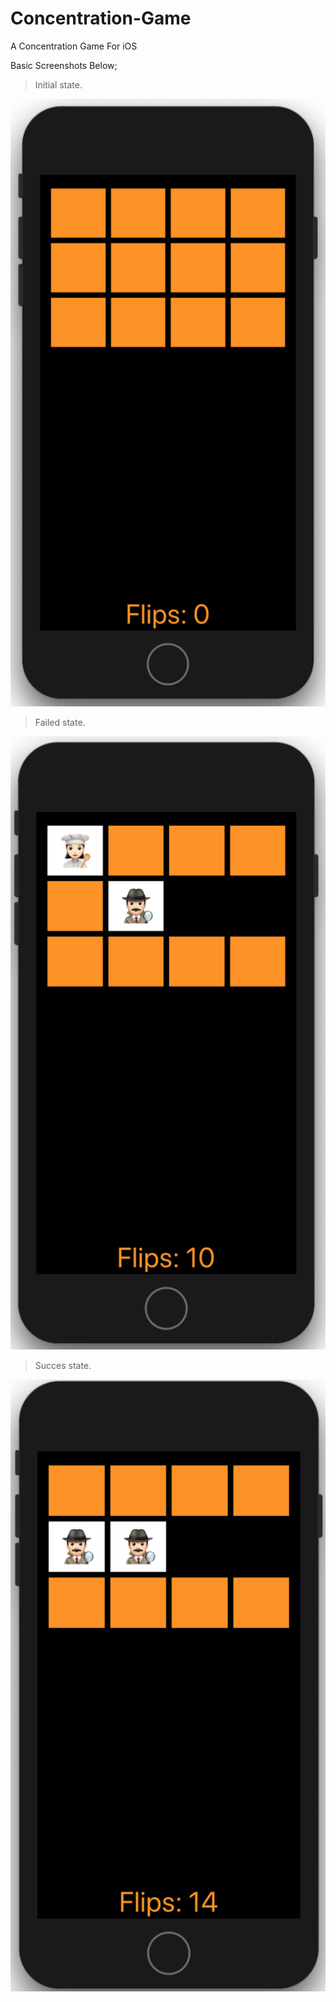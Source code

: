 # Concentration-Game
A Concentration Game For iOS 

Basic Screenshots Below;

> Initial state.

![](https://github.com/Abdulhalik/Concentration-Game/blob/master/GH_Sources/Screen%20Shot%202019-12-06%20at%2014.45.47.png)

> Failed state.

![](https://github.com/Abdulhalik/Concentration-Game/blob/master/GH_Sources/Screen%20Shot%202019-12-06%20at%2014.46.35.png)

> Succes state.

![](https://github.com/Abdulhalik/Concentration-Game/blob/master/GH_Sources/Screen%20Shot%202019-12-06%20at%2014.46.54.png)

